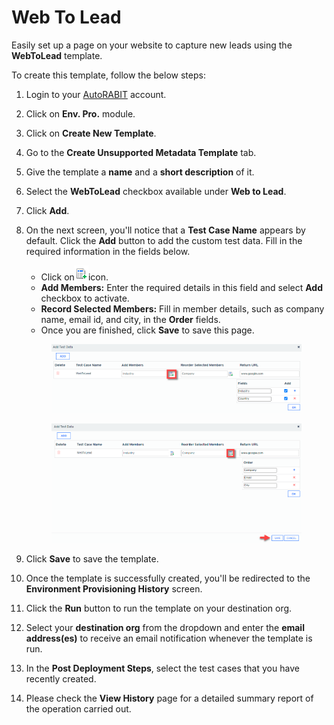 # Web To Lead

Easily set up a page on your website to capture new leads using the **WebToLead** template.

To create this template, follow the below steps:

1. Login to your [AutoRABIT](https://www.autorabit.com/) account.
2. Click on **Env. Pro.** module.
3. Click on **Create New Template**.
4. Go to the **Create Unsupported Metadata Template** tab.
5. Give the template a **name** and a **short description** of it.
6. Select the **WebToLead** checkbox available under **Web to Lead**.
7. Click **Add**.
8.  On the next screen, you'll notice that a **Test Case Name** appears by default. Click the **Add** button to add the custom test data. Fill in the required information in the fields below.

    * Click on![](<../../../../../../.gitbook/assets/image (5) (1) (1) (1) (1) (1) (1) (1) (1) (1) (1) (1) (1) (1) (1) (1) (1) (1) (1) (1) (1) (1) (1).png>)icon.
    * **Add Members:** Enter the required details in this field and select **Add** checkbox to activate.
    * **Record Selected Members:** Fill in member details, such as company name, email id, and city, in the **Order** fields.
    * Once you are finished, click **Save** to save this page.

    <figure><img src="../../../../../../.gitbook/assets/image (1482).png" alt=""><figcaption></figcaption></figure>

    <figure><img src="../../../../../../.gitbook/assets/image (1483).png" alt=""><figcaption></figcaption></figure>
9. Click **Save** to save the template.
10. Once the template is successfully created, you'll be redirected to the **Environment Provisioning History** screen.
11. Click the **Run** button to run the template on your destination org.
12. Select your **destination org** from the dropdown and enter the **email address(es)** to receive an email notification whenever the template is run.
13. In the **Post Deployment Steps**, select the test cases that you have recently created.&#x20;
14. Please check the **View History** page for a detailed summary report of the operation carried out.
